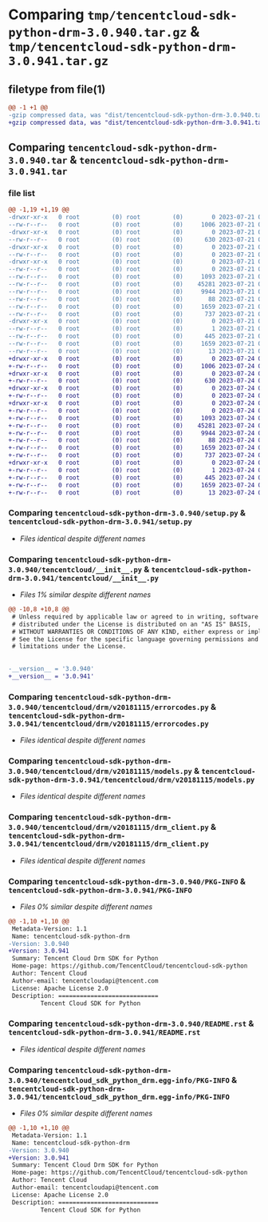 # Comparing `tmp/tencentcloud-sdk-python-drm-3.0.940.tar.gz` & `tmp/tencentcloud-sdk-python-drm-3.0.941.tar.gz`

## filetype from file(1)

```diff
@@ -1 +1 @@
-gzip compressed data, was "dist/tencentcloud-sdk-python-drm-3.0.940.tar", last modified: Fri Jul 21 00:28:01 2023, max compression
+gzip compressed data, was "dist/tencentcloud-sdk-python-drm-3.0.941.tar", last modified: Mon Jul 24 00:35:57 2023, max compression
```

## Comparing `tencentcloud-sdk-python-drm-3.0.940.tar` & `tencentcloud-sdk-python-drm-3.0.941.tar`

### file list

```diff
@@ -1,19 +1,19 @@
-drwxr-xr-x   0 root         (0) root         (0)        0 2023-07-21 00:28:01.000000 tencentcloud-sdk-python-drm-3.0.940/
--rw-r--r--   0 root         (0) root         (0)     1006 2023-07-21 00:28:01.000000 tencentcloud-sdk-python-drm-3.0.940/setup.py
-drwxr-xr-x   0 root         (0) root         (0)        0 2023-07-21 00:28:01.000000 tencentcloud-sdk-python-drm-3.0.940/tencentcloud/
--rw-r--r--   0 root         (0) root         (0)      630 2023-07-21 00:28:01.000000 tencentcloud-sdk-python-drm-3.0.940/tencentcloud/__init__.py
-drwxr-xr-x   0 root         (0) root         (0)        0 2023-07-21 00:28:01.000000 tencentcloud-sdk-python-drm-3.0.940/tencentcloud/drm/
--rw-r--r--   0 root         (0) root         (0)        0 2023-07-21 00:28:01.000000 tencentcloud-sdk-python-drm-3.0.940/tencentcloud/drm/__init__.py
-drwxr-xr-x   0 root         (0) root         (0)        0 2023-07-21 00:28:01.000000 tencentcloud-sdk-python-drm-3.0.940/tencentcloud/drm/v20181115/
--rw-r--r--   0 root         (0) root         (0)        0 2023-07-21 00:28:01.000000 tencentcloud-sdk-python-drm-3.0.940/tencentcloud/drm/v20181115/__init__.py
--rw-r--r--   0 root         (0) root         (0)     1093 2023-07-21 00:28:01.000000 tencentcloud-sdk-python-drm-3.0.940/tencentcloud/drm/v20181115/errorcodes.py
--rw-r--r--   0 root         (0) root         (0)    45281 2023-07-21 00:28:01.000000 tencentcloud-sdk-python-drm-3.0.940/tencentcloud/drm/v20181115/models.py
--rw-r--r--   0 root         (0) root         (0)     9944 2023-07-21 00:28:01.000000 tencentcloud-sdk-python-drm-3.0.940/tencentcloud/drm/v20181115/drm_client.py
--rw-r--r--   0 root         (0) root         (0)       88 2023-07-21 00:28:01.000000 tencentcloud-sdk-python-drm-3.0.940/setup.cfg
--rw-r--r--   0 root         (0) root         (0)     1659 2023-07-21 00:28:01.000000 tencentcloud-sdk-python-drm-3.0.940/PKG-INFO
--rw-r--r--   0 root         (0) root         (0)      737 2023-07-21 00:28:01.000000 tencentcloud-sdk-python-drm-3.0.940/README.rst
-drwxr-xr-x   0 root         (0) root         (0)        0 2023-07-21 00:28:01.000000 tencentcloud-sdk-python-drm-3.0.940/tencentcloud_sdk_python_drm.egg-info/
--rw-r--r--   0 root         (0) root         (0)        1 2023-07-21 00:28:01.000000 tencentcloud-sdk-python-drm-3.0.940/tencentcloud_sdk_python_drm.egg-info/dependency_links.txt
--rw-r--r--   0 root         (0) root         (0)      445 2023-07-21 00:28:01.000000 tencentcloud-sdk-python-drm-3.0.940/tencentcloud_sdk_python_drm.egg-info/SOURCES.txt
--rw-r--r--   0 root         (0) root         (0)     1659 2023-07-21 00:28:01.000000 tencentcloud-sdk-python-drm-3.0.940/tencentcloud_sdk_python_drm.egg-info/PKG-INFO
--rw-r--r--   0 root         (0) root         (0)       13 2023-07-21 00:28:01.000000 tencentcloud-sdk-python-drm-3.0.940/tencentcloud_sdk_python_drm.egg-info/top_level.txt
+drwxr-xr-x   0 root         (0) root         (0)        0 2023-07-24 00:35:57.000000 tencentcloud-sdk-python-drm-3.0.941/
+-rw-r--r--   0 root         (0) root         (0)     1006 2023-07-24 00:35:57.000000 tencentcloud-sdk-python-drm-3.0.941/setup.py
+drwxr-xr-x   0 root         (0) root         (0)        0 2023-07-24 00:35:57.000000 tencentcloud-sdk-python-drm-3.0.941/tencentcloud/
+-rw-r--r--   0 root         (0) root         (0)      630 2023-07-24 00:35:57.000000 tencentcloud-sdk-python-drm-3.0.941/tencentcloud/__init__.py
+drwxr-xr-x   0 root         (0) root         (0)        0 2023-07-24 00:35:57.000000 tencentcloud-sdk-python-drm-3.0.941/tencentcloud/drm/
+-rw-r--r--   0 root         (0) root         (0)        0 2023-07-24 00:35:57.000000 tencentcloud-sdk-python-drm-3.0.941/tencentcloud/drm/__init__.py
+drwxr-xr-x   0 root         (0) root         (0)        0 2023-07-24 00:35:57.000000 tencentcloud-sdk-python-drm-3.0.941/tencentcloud/drm/v20181115/
+-rw-r--r--   0 root         (0) root         (0)        0 2023-07-24 00:35:57.000000 tencentcloud-sdk-python-drm-3.0.941/tencentcloud/drm/v20181115/__init__.py
+-rw-r--r--   0 root         (0) root         (0)     1093 2023-07-24 00:35:57.000000 tencentcloud-sdk-python-drm-3.0.941/tencentcloud/drm/v20181115/errorcodes.py
+-rw-r--r--   0 root         (0) root         (0)    45281 2023-07-24 00:35:57.000000 tencentcloud-sdk-python-drm-3.0.941/tencentcloud/drm/v20181115/models.py
+-rw-r--r--   0 root         (0) root         (0)     9944 2023-07-24 00:35:57.000000 tencentcloud-sdk-python-drm-3.0.941/tencentcloud/drm/v20181115/drm_client.py
+-rw-r--r--   0 root         (0) root         (0)       88 2023-07-24 00:35:57.000000 tencentcloud-sdk-python-drm-3.0.941/setup.cfg
+-rw-r--r--   0 root         (0) root         (0)     1659 2023-07-24 00:35:57.000000 tencentcloud-sdk-python-drm-3.0.941/PKG-INFO
+-rw-r--r--   0 root         (0) root         (0)      737 2023-07-24 00:35:57.000000 tencentcloud-sdk-python-drm-3.0.941/README.rst
+drwxr-xr-x   0 root         (0) root         (0)        0 2023-07-24 00:35:57.000000 tencentcloud-sdk-python-drm-3.0.941/tencentcloud_sdk_python_drm.egg-info/
+-rw-r--r--   0 root         (0) root         (0)        1 2023-07-24 00:35:57.000000 tencentcloud-sdk-python-drm-3.0.941/tencentcloud_sdk_python_drm.egg-info/dependency_links.txt
+-rw-r--r--   0 root         (0) root         (0)      445 2023-07-24 00:35:57.000000 tencentcloud-sdk-python-drm-3.0.941/tencentcloud_sdk_python_drm.egg-info/SOURCES.txt
+-rw-r--r--   0 root         (0) root         (0)     1659 2023-07-24 00:35:57.000000 tencentcloud-sdk-python-drm-3.0.941/tencentcloud_sdk_python_drm.egg-info/PKG-INFO
+-rw-r--r--   0 root         (0) root         (0)       13 2023-07-24 00:35:57.000000 tencentcloud-sdk-python-drm-3.0.941/tencentcloud_sdk_python_drm.egg-info/top_level.txt
```

### Comparing `tencentcloud-sdk-python-drm-3.0.940/setup.py` & `tencentcloud-sdk-python-drm-3.0.941/setup.py`

 * *Files identical despite different names*

### Comparing `tencentcloud-sdk-python-drm-3.0.940/tencentcloud/__init__.py` & `tencentcloud-sdk-python-drm-3.0.941/tencentcloud/__init__.py`

 * *Files 1% similar despite different names*

```diff
@@ -10,8 +10,8 @@
 # Unless required by applicable law or agreed to in writing, software
 # distributed under the License is distributed on an "AS IS" BASIS,
 # WITHOUT WARRANTIES OR CONDITIONS OF ANY KIND, either express or implied.
 # See the License for the specific language governing permissions and
 # limitations under the License.
 
 
-__version__ = '3.0.940'
+__version__ = '3.0.941'
```

### Comparing `tencentcloud-sdk-python-drm-3.0.940/tencentcloud/drm/v20181115/errorcodes.py` & `tencentcloud-sdk-python-drm-3.0.941/tencentcloud/drm/v20181115/errorcodes.py`

 * *Files identical despite different names*

### Comparing `tencentcloud-sdk-python-drm-3.0.940/tencentcloud/drm/v20181115/models.py` & `tencentcloud-sdk-python-drm-3.0.941/tencentcloud/drm/v20181115/models.py`

 * *Files identical despite different names*

### Comparing `tencentcloud-sdk-python-drm-3.0.940/tencentcloud/drm/v20181115/drm_client.py` & `tencentcloud-sdk-python-drm-3.0.941/tencentcloud/drm/v20181115/drm_client.py`

 * *Files identical despite different names*

### Comparing `tencentcloud-sdk-python-drm-3.0.940/PKG-INFO` & `tencentcloud-sdk-python-drm-3.0.941/PKG-INFO`

 * *Files 0% similar despite different names*

```diff
@@ -1,10 +1,10 @@
 Metadata-Version: 1.1
 Name: tencentcloud-sdk-python-drm
-Version: 3.0.940
+Version: 3.0.941
 Summary: Tencent Cloud Drm SDK for Python
 Home-page: https://github.com/TencentCloud/tencentcloud-sdk-python
 Author: Tencent Cloud
 Author-email: tencentcloudapi@tencent.com
 License: Apache License 2.0
 Description: ============================
         Tencent Cloud SDK for Python
```

### Comparing `tencentcloud-sdk-python-drm-3.0.940/README.rst` & `tencentcloud-sdk-python-drm-3.0.941/README.rst`

 * *Files identical despite different names*

### Comparing `tencentcloud-sdk-python-drm-3.0.940/tencentcloud_sdk_python_drm.egg-info/PKG-INFO` & `tencentcloud-sdk-python-drm-3.0.941/tencentcloud_sdk_python_drm.egg-info/PKG-INFO`

 * *Files 0% similar despite different names*

```diff
@@ -1,10 +1,10 @@
 Metadata-Version: 1.1
 Name: tencentcloud-sdk-python-drm
-Version: 3.0.940
+Version: 3.0.941
 Summary: Tencent Cloud Drm SDK for Python
 Home-page: https://github.com/TencentCloud/tencentcloud-sdk-python
 Author: Tencent Cloud
 Author-email: tencentcloudapi@tencent.com
 License: Apache License 2.0
 Description: ============================
         Tencent Cloud SDK for Python
```

